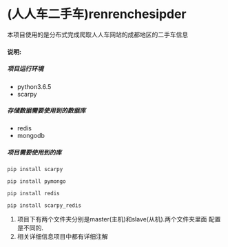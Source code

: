 # (人人车二手车)renrenchesipder

本项目使用的是分布式完成爬取人人车网站的成都地区的二手车信息

#### 说明:

##### 项目运行环境

* python3.6.5
* scarpy

##### 存储数据需要使用到的数据库

* redis
* mongodb

##### 项目需要使用到的库

```pip install scarpy```

```pip install pymongo```

```pip install redis```

```pip install scarpy_redis```



1. 项目下有两个文件夹分别是master(主机)和slave(从机).两个文件夹里面 配置是不同的.
2. 相关详细信息项目中都有详细注解

